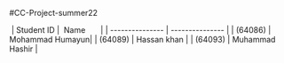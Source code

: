 #CC-Project-summer22

 |   Student ID    |      Name       |
 | --------------- | --------------- |
 | (64086)         | Mohammad Humayun| 
 | (64089)         | Hassan khan     |
 | (64093)         | Muhammad Hashir |
